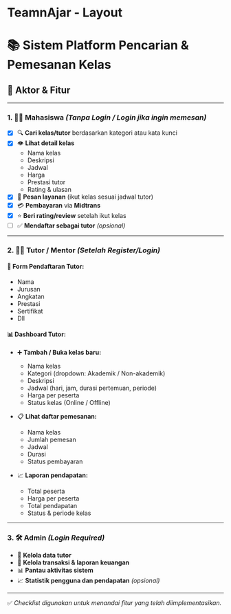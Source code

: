 # TeamnAjar - Layout

# 📚 Sistem Platform Pencarian & Pemesanan Kelas

## 👤 Aktor & Fitur

---

### 1. 🧑‍🎓 Mahasiswa *(Tanpa Login / Login jika ingin memesan)*

- [x] 🔍 **Cari kelas/tutor** berdasarkan kategori atau kata kunci  
- [x] 👁️ **Lihat detail kelas**  
  - Nama kelas  
  - Deskripsi  
  - Jadwal  
  - Harga  
  - Prestasi tutor  
  - Rating & ulasan
- [x] 📝 **Pesan layanan** (ikut kelas sesuai jadwal tutor)
- [x] 💳 **Pembayaran** via **Midtrans**
- [x] ⭐ **Beri rating/review** setelah ikut kelas
- [ ] ✅ **Mendaftar sebagai tutor** *(opsional)*

---

### 2. 🧑‍🏫 Tutor / Mentor *(Setelah Register/Login)*

#### 🧾 Form Pendaftaran Tutor:
- Nama  
- Jurusan  
- Angkatan  
- Prestasi  
- Sertifikat  
- Dll

#### 📊 Dashboard Tutor:
- ➕ **Tambah / Buka kelas baru:**
  - Nama kelas  
  - Kategori (dropdown: Akademik / Non-akademik)  
  - Deskripsi  
  - Jadwal (hari, jam, durasi pertemuan, periode)  
  - Harga per peserta  
  - Status kelas (Online / Offline)

- 📋 **Lihat daftar pemesanan:**
  - Nama kelas  
  - Jumlah pemesan  
  - Jadwal  
  - Durasi  
  - Status pembayaran

- 📈 **Laporan pendapatan:**
  - Total peserta  
  - Harga per peserta  
  - Total pendapatan  
  - Status & periode kelas

---

### 3. 🛠️ Admin *(Login Required)*

- 👥 **Kelola data tutor**
- 💼 **Kelola transaksi & laporan keuangan**
- 📊 **Pantau aktivitas sistem**
- 📈 **Statistik pengguna dan pendapatan** *(opsional)*

---

✅ *Checklist digunakan untuk menandai fitur yang telah diimplementasikan.*
